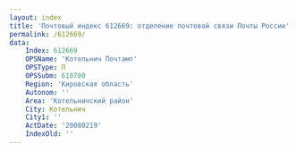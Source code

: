 ```yaml
---
layout: index
title: 'Почтовый индекс 612669: отделение почтовой связи Почты России'
permalink: /612669/
data:
    Index: 612669
    OPSName: 'Котельнич Почтамт'
    OPSType: П
    OPSSubm: 610700
    Region: 'Кировская область'
    Autonom: ''
    Area: 'Котельничский район'
    City: Котельнич
    City1: ''
    ActDate: '20080219'
    IndexOld: ''
---
```

